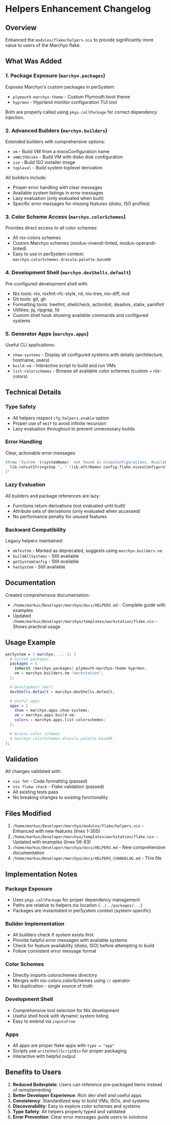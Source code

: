 # Helpers Enhancement Changelog

## Overview

Enhanced the `modules/flake/helpers.nix` to provide significantly more value to users of the Marchyo flake.

## What Was Added

### 1. Package Exposure (`marchyo.packages`)

Exposes Marchyo's custom packages in perSystem:
- `plymouth-marchyo-theme` - Custom Plymouth boot theme
- `hyprmon` - Hyprland monitor configuration TUI tool

Both are properly called using `pkgs.callPackage` for correct dependency injection.

### 2. Advanced Builders (`marchyo.builders`)

Extended builders with comprehensive options:
- `vm` - Build VM from a nixosConfiguration name
- `vmWithDisko` - Build VM with disko disk configuration
- `iso` - Build ISO installer image
- `toplevel` - Build system toplevel derivation

All builders include:
- Proper error handling with clear messages
- Available system listings in error messages
- Lazy evaluation (only evaluated when built)
- Specific error messages for missing features (disko, ISO profiles)

### 3. Color Scheme Access (`marchyo.colorSchemes`)

Provides direct access to all color schemes:
- All nix-colors schemes
- Custom Marchyo schemes (modus-vivendi-tinted, modus-operandi-tinted)
- Easy to use in perSystem context: `marchyo.colorSchemes.dracula.palette.base00`

### 4. Development Shell (`marchyo.devShells.default`)

Pre-configured development shell with:
- Nix tools: nix, nixfmt-rfc-style, nil, nix-tree, nix-diff, nvd
- Git tools: git, gh
- Formatting tools: treefmt, shellcheck, actionlint, deadnix, statix, yamlfmt
- Utilities: jq, ripgrep, fd
- Custom shell hook showing available commands and configured systems

### 5. Generator Apps (`marchyo.apps`)

Useful CLI applications:
- `show-systems` - Display all configured systems with details (architecture, hostname, users)
- `build-vm` - Interactive script to build and run VMs
- `list-colorschemes` - Browse all available color schemes (custom + nix-colors)

## Technical Details

### Type Safety
- All helpers respect `cfg.helpers.enable` option
- Proper use of `mkIf` to avoid infinite recursion
- Lazy evaluation throughout to prevent unnecessary builds

### Error Handling
Clear, actionable error messages:
```nix
throw "System '${systemName}' not found in nixosConfigurations. Available systems: ${
  lib.concatStringsSep ", " (lib.attrNames config.flake.nixosConfigurations)
}"
```

### Lazy Evaluation
All builders and package references are lazy:
- Functions return derivations (not evaluated until built)
- Attribute sets of derivations (only evaluated when accessed)
- No performance penalty for unused features

### Backward Compatibility
Legacy helpers maintained:
- `mkTestVm` - Marked as deprecated, suggests using `marchyo.builders.vm`
- `buildAllSystems` - Still available
- `getSystemConfig` - Still available
- `hasSystem` - Still available

## Documentation

Created comprehensive documentation:
- `/home/markus/Developer/marchyo/docs/HELPERS.md` - Complete guide with examples
- Updated `/home/markus/Developer/marchyo/templates/workstation/flake.nix` - Shows practical usage

## Usage Example

```nix
perSystem = { marchyo, ... }: {
  # Custom packages
  packages = {
    inherit (marchyo.packages) plymouth-marchyo-theme hyprmon;
    vm = marchyo.builders.vm "workstation";
  };

  # Development shell
  devShells.default = marchyo.devShells.default;

  # Useful apps
  apps = {
    show = marchyo.apps.show-systems;
    vm = marchyo.apps.build-vm;
    colors = marchyo.apps.list-colorschemes;
  };

  # Access color schemes
  # marchyo.colorSchemes.dracula.palette.base00
};
```

## Validation

All changes validated with:
- `nix fmt` - Code formatting (passed)
- `nix flake check` - Flake validation (passed)
- All existing tests pass
- No breaking changes to existing functionality

## Files Modified

1. `/home/markus/Developer/marchyo/modules/flake/helpers.nix` - Enhanced with new features (lines 1-305)
2. `/home/markus/Developer/marchyo/templates/workstation/flake.nix` - Updated with examples (lines 58-83)
3. `/home/markus/Developer/marchyo/docs/HELPERS.md` - New comprehensive documentation
4. `/home/markus/Developer/marchyo/docs/HELPERS_CHANGELOG.md` - This file

## Implementation Notes

### Package Exposure
- Uses `pkgs.callPackage` for proper dependency management
- Paths are relative to helpers.nix location (`../../packages/...`)
- Packages are instantiated in perSystem context (system-specific)

### Builder Implementation
- All builders check if system exists first
- Provide helpful error messages with available systems
- Check for feature availability (disko, ISO) before attempting to build
- Follow consistent error message format

### Color Schemes
- Directly imports colorschemes directory
- Merges with nix-colors.colorSchemes using `//` operator
- No duplication - single source of truth

### Development Shell
- Comprehensive tool selection for Nix development
- Useful shell hook with dynamic system listing
- Easy to extend via `inputsFrom`

### Apps
- All apps are proper flake apps with `type = "app"`
- Scripts use `writeShellScriptBin` for proper packaging
- Interactive with helpful output

## Benefits to Users

1. **Reduced Boilerplate**: Users can reference pre-packaged items instead of reimplementing
2. **Better Developer Experience**: Rich dev shell and useful apps
3. **Consistency**: Standardized way to build VMs, ISOs, and systems
4. **Discoverability**: Easy to explore color schemes and systems
5. **Type Safety**: All helpers properly typed and validated
6. **Error Prevention**: Clear error messages guide users to solutions
